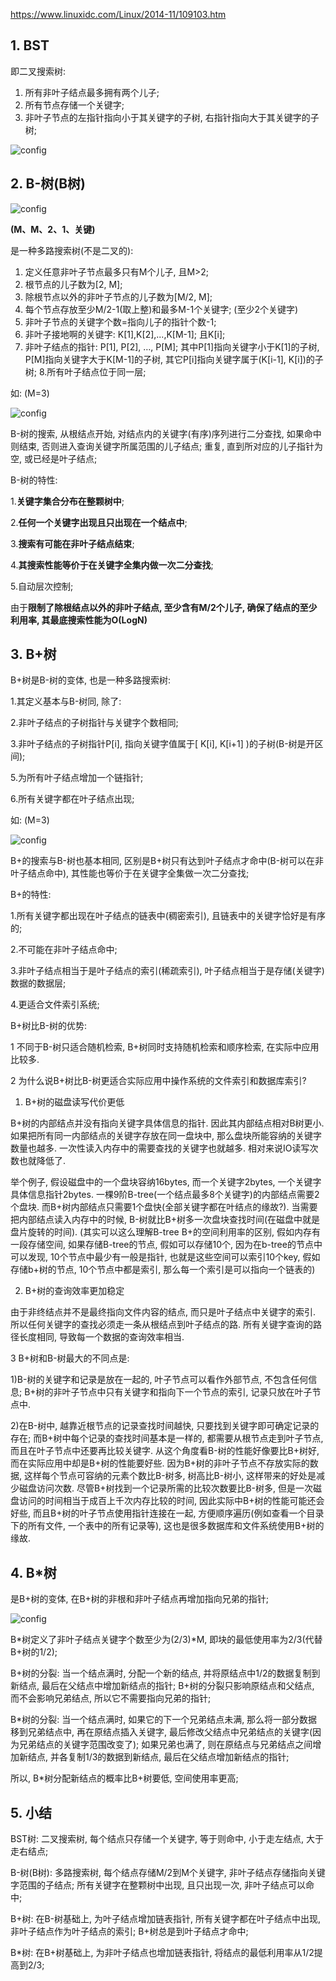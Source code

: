 https://www.linuxidc.com/Linux/2014-11/109103.htm

## 1. BST

即二叉搜索树: 

1. 所有非叶子结点最多拥有两个儿子; 
2. 所有节点存储一个关键字; 
3. 非叶子节点的左指针指向小于其关键字的子树, 右指针指向大于其关键字的子树; 

![config](images/31.jpg)

## 2. B-树(B树)

![config](images/35.gif)

**(M、M、2、1、关键)**

是一种多路搜索树(不是二叉的): 

1. 定义任意非叶子节点最多只有M个儿子, 且M>2; 
2. 根节点的儿子数为[2, M]; 
3. 除根节点以外的非叶子节点的儿子数为[M/2, M]; 
4. 每个节点存放至少M/2-1(取上整)和最多M-1个关键字; (至少2个关键字)
5. 非叶子节点的关键字个数=指向儿子的指针个数-1; 
6. 非叶子接地啊的关键字: K[1],K[2],...,K[M-1]; 且K[i]; 
7. 非叶子结点的指针: P[1], P[2], …, P[M]; 其中P[1]指向关键字小于K[1]的子树, P[M]指向关键字大于K[M-1]的子树, 其它P[i]指向关键字属于(K[i-1], K[i])的子树; 
8.所有叶子结点位于同一层; 

如: (M=3)

![config](images/32.jpg)

B\-树的搜索, 从根结点开始, 对结点内的关键字(有序)序列进行二分查找, 如果命中则结束, 否则进入查询关键字所属范围的儿子结点; 重复, 直到所对应的儿子指针为空, 或已经是叶子结点; 

B\-树的特性: 

1.**关键字集合分布在整颗树中**; 

2.**任何一个关键字出现且只出现在一个结点中**; 

3.**搜索有可能在非叶子结点结束**; 

4.**其搜索性能等价于在关键字全集内做一次二分查找**; 

5.自动层次控制; 

由于**限制了除根结点以外的非叶子结点, 至少含有M/2个儿子, 确保了结点的至少利用率, 其最底搜索性能为O(LogN)**

## 3. B\+树

B\+树是B\-树的变体, 也是一种多路搜索树: 

1.其定义基本与B\-树同, 除了: 

2.非叶子结点的子树指针与关键字个数相同; 

3.非叶子结点的子树指针P[i], 指向关键字值属于[ K[i], K[i\+1] )的子树(B\-树是开区间); 

5.为所有叶子结点增加一个链指针; 

6.所有关键字都在叶子结点出现; 

如: (M=3)

![config](images/33.jpg)

B\+的搜索与B\-树也基本相同, 区别是B\+树只有达到叶子结点才命中(B\-树可以在非叶子结点命中), 其性能也等价于在关键字全集做一次二分查找; 

B\+的特性: 

1.所有关键字都出现在叶子结点的链表中(稠密索引), 且链表中的关键字恰好是有序的; 

2.不可能在非叶子结点命中; 

3.非叶子结点相当于是叶子结点的索引(稀疏索引), 叶子结点相当于是存储(关键字)数据的数据层; 

4.更适合文件索引系统; 

B\+树比B\-树的优势: 

1 不同于B\-树只适合随机检索, B\+树同时支持随机检索和顺序检索, 在实际中应用比较多. 

2 为什么说B\+树比B\-树更适合实际应用中操作系统的文件索引和数据库索引?

1) B\+树的磁盘读写代价更低

B\+树的内部结点并没有指向关键字具体信息的指针. 因此其内部结点相对B树更小. 如果把所有同一内部结点的关键字存放在同一盘块中, 那么盘块所能容纳的关键字数量也越多. 一次性读入内存中的需要查找的关键字也就越多. 相对来说IO读写次数也就降低了. 

举个例子, 假设磁盘中的一个盘块容纳16bytes, 而一个关键字2bytes, 一个关键字具体信息指针2bytes. 一棵9阶B-tree(一个结点最多8个关键字)的内部结点需要2个盘块. 而B+树内部结点只需要1个盘快(全部关键字都在叶结点的缘故?). 当需要把内部结点读入内存中的时候, B-树就比B+树多一次盘块查找时间(在磁盘中就是盘片旋转的时间). (其实可以这么理解B-tree B+的空间利用率的区别, 假如内存有一段存储空间, 如果存储B-tree的节点, 假如可以存储10个, 因为在b-tree的节点中可以发现, 10个节点中最少有一般是指针, 也就是这些空间可以索引10个key, 假如存储b+树的节点, 10个节点中都是索引, 那么每一个索引是可以指向一个链表的)

2) B\+树的查询效率更加稳定

由于非终结点并不是最终指向文件内容的结点, 而只是叶子结点中关键字的索引. 所以任何关键字的查找必须走一条从根结点到叶子结点的路. 所有关键字查询的路径长度相同, 导致每一个数据的查询效率相当. 

3 B\+树和B\-树最大的不同点是: 

1)B\-树的关键字和记录是放在一起的, 叶子节点可以看作外部节点, 不包含任何信息; B\+树的非叶子节点中只有关键字和指向下一个节点的索引, 记录只放在叶子节点中. 

2)在B\-树中, 越靠近根节点的记录查找时间越快, 只要找到关键字即可确定记录的存在; 而B\+树中每个记录的查找时间基本是一样的, 都需要从根节点走到叶子节点, 而且在叶子节点中还要再比较关键字. 从这个角度看B\-树的性能好像要比B\+树好, 而在实际应用中却是B\+树的性能要好些. 因为B\+树的非叶子节点不存放实际的数据, 这样每个节点可容纳的元素个数比B\-树多, 树高比B\-树小, 这样带来的好处是减少磁盘访问次数. 尽管B\+树找到一个记录所需的比较次数要比B\-树多, 但是一次磁盘访问的时间相当于成百上千次内存比较的时间, 因此实际中B\+树的性能可能还会好些, 而且B\+树的叶子节点使用指针连接在一起, 方便顺序遍历(例如查看一个目录下的所有文件, 一个表中的所有记录等), 这也是很多数据库和文件系统使用B\+树的缘故. 

## 4. B\*树

是B\+树的变体, 在B\+树的非根和非叶子结点再增加指向兄弟的指针; 

![config](images/34.jpg)

B\*树定义了非叶子结点关键字个数至少为(2/3)\*M, 即块的最低使用率为2/3(代替B\+树的1/2); 

B\+树的分裂: 当一个结点满时, 分配一个新的结点, 并将原结点中1/2的数据复制到新结点, 最后在父结点中增加新结点的指针; B\+树的分裂只影响原结点和父结点, 而不会影响兄弟结点, 所以它不需要指向兄弟的指针; 

B\*树的分裂: 当一个结点满时, 如果它的下一个兄弟结点未满, 那么将一部分数据移到兄弟结点中, 再在原结点插入关键字, 最后修改父结点中兄弟结点的关键字(因为兄弟结点的关键字范围改变了); 如果兄弟也满了, 则在原结点与兄弟结点之间增加新结点, 并各复制1/3的数据到新结点, 最后在父结点增加新结点的指针; 

所以, B\*树分配新结点的概率比B\+树要低, 空间使用率更高; 

## 5. 小结

BST树: 二叉搜索树, 每个结点只存储一个关键字, 等于则命中, 小于走左结点, 大于走右结点; 

B\-树(B树): 多路搜索树, 每个结点存储M/2到M个关键字, 非叶子结点存储指向关键字范围的子结点; 所有关键字在整颗树中出现, 且只出现一次, 非叶子结点可以命中; 

B\+树: 在B\-树基础上, 为叶子结点增加链表指针, 所有关键字都在叶子结点中出现, 非叶子结点作为叶子结点的索引; B\+树总是到叶子结点才命中; 

B\*树: 在B\+树基础上, 为非叶子结点也增加链表指针, 将结点的最低利用率从1/2提高到2/3; 